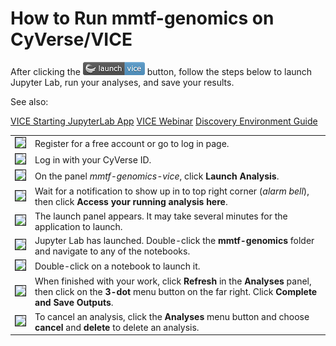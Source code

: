 # How to Run mmtf-genomics on CyVerse/VICE

After clicking the [![Vice](vice_badge.png)](https://de.cyverse.org/de/?type=apps&app-id=ad36b1e4-2dae-11e9-af23-008cfa5ae621&system-id=de) button, follow the steps below to launch Jupyter Lab, run your analyses, and save your results.

See also:

[VICE Starting JupyterLab App](https://cyverse-visual-interactive-computing-environment.readthedocs-hosted.com/en/latest/user_guide/quick-jupyter.html)
[VICE Webinar](https://www.youtube.com/watch?v=KpBC0nScfL0)
[Discovery Environment Guide](https://learning.cyverse.org/projects/discovery-environment-guide/en/latest/)

| | |
|:-- |:-- |
| <img class="tool-thumb" style="border-style: solid; border-width: 1px;" src="https://raw.githubusercontent.com/sbl-sdsc/mmtf-genomics/master/docs/vice_step1.png" width="200" /> | Register for a free account or go to log in page. |
| <img class="tool-thumb" style="border-style: solid; border-width: 1px;" src="https://raw.githubusercontent.com/sbl-sdsc/mmtf-genomics/master/docs/vice_step2.png" width="200" /> | Log in with your CyVerse ID. |
| <img class="tool-thumb" style="border-style: solid; border-width: 1px;" src="https://raw.githubusercontent.com/sbl-sdsc/mmtf-genomics/master/docs/vice_step3.png" width="200" /> | On the panel *mmtf-genomics-vice*, click **Launch Analysis**. |
| <img class="tool-thumb" style="border-style: solid; border-width: 1px;" src="https://raw.githubusercontent.com/sbl-sdsc/mmtf-genomics/master/docs/vice_step4.png" width="200" /> | Wait for a notification to show up in to top right corner (*alarm bell*), then click **Access your running analysis here**.  |
| <img class="tool-thumb" style="border-style: solid; border-width: 1px;" src="https://raw.githubusercontent.com/sbl-sdsc/mmtf-genomics/master/docs/vice_step5.png" width="200" /> | The launch panel appears. It may take several minutes for the application to launch.   |
| <img class="tool-thumb" style="border-style: solid; border-width: 1px;" src="https://raw.githubusercontent.com/sbl-sdsc/mmtf-genomics/master/docs/vice_step6.png" width="200" /> | Jupyter Lab has launched. Double-click the **mmtf-genomics** folder and navigate to any of the notebooks. |
| <img class="tool-thumb" style="border-style: solid; border-width: 1px;" src="https://raw.githubusercontent.com/sbl-sdsc/mmtf-genomics/master/docs/vice_step7.png" width="200" /> | Double-click on a notebook to launch it.  |
| <img class="tool-thumb" style="border-style: solid; border-width: 1px;" src="https://raw.githubusercontent.com/sbl-sdsc/mmtf-genomics/master/docs/vice_step8.png" width="200" /> | When finished with your work, click **Refresh** in the **Analyses** panel, then click on the **3-dot** menu button on the far right. Click **Complete and Save Outputs**. |
| <img class="tool-thumb" style="border-style: solid; border-width: 1px;" src="https://raw.githubusercontent.com/sbl-sdsc/mmtf-genomics/master/docs/vice_step9.png" width="200" /> | To cancel an analysis, click the **Analyses** menu button and choose **cancel** and **delete** to delete an analysis. |
